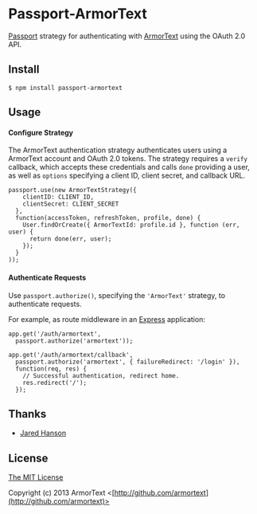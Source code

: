 # Passport-ArmorText

[Passport](https://github.com/jaredhanson/passport) strategy for authenticating
with [ArmorText](http://armortext.com) using the OAuth 2.0 API.

## Install

    $ npm install passport-armortext

## Usage

#### Configure Strategy

The ArmorText authentication strategy authenticates users using a ArmorText
account and OAuth 2.0 tokens.  The strategy requires a `verify` callback, which
accepts these credentials and calls `done` providing a user, as well as
`options` specifying a client ID, client secret, and callback URL.

    passport.use(new ArmorTextStrategy({
        clientID: CLIENT_ID,
        clientSecret: CLIENT_SECRET
      },
      function(accessToken, refreshToken, profile, done) {
        User.findOrCreate({ ArmorTextId: profile.id }, function (err, user) {
          return done(err, user);
        });
      }
    ));

#### Authenticate Requests

Use `passport.authorize()`, specifying the `'ArmorText'` strategy, to
authenticate requests.

For example, as route middleware in an [Express](http://expressjs.com/)
application:

    app.get('/auth/armortext',
      passport.authorize('armortext'));

    app.get('/auth/armortext/callback', 
      passport.authorize('armortext', { failureRedirect: '/login' }),
      function(req, res) {
        // Successful authentication, redirect home.
        res.redirect('/');
      });

## Thanks

  - [Jared Hanson](http://github.com/jaredhanson)

## License

[The MIT License](http://opensource.org/licenses/MIT)

Copyright (c) 2013 ArmorText <[http://github.com/armortext](http://github.com/armortext)>